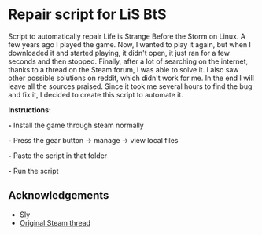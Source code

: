 # Repair script for LiS BtS

Script to automatically repair Life is Strange Before the Storm on Linux.
A few years ago I played the game. Now, I wanted to play it again, but when I downloaded it and started playing, it didn't open, it just ran for a few seconds and then stopped. Finally, after a lot of searching on the internet, thanks to a thread on the Steam forum, I was able to solve it. I also saw other possible solutions on reddit, which didn't work for me. In the end I will leave all the sources praised. Since it took me several hours to find the bug and fix it, I decided to create this script to automate it.

**Instructions:**

**-** Install the game through steam normally

**-** Press the gear button -> manage -> view local files

**-** Paste the script in that folder

**-** Run the script

## Acknowledgements

 - Sly
 - [Original Steam thread](https://steamcommunity.com/app/554620/discussions/1/1638669204744468984/)
